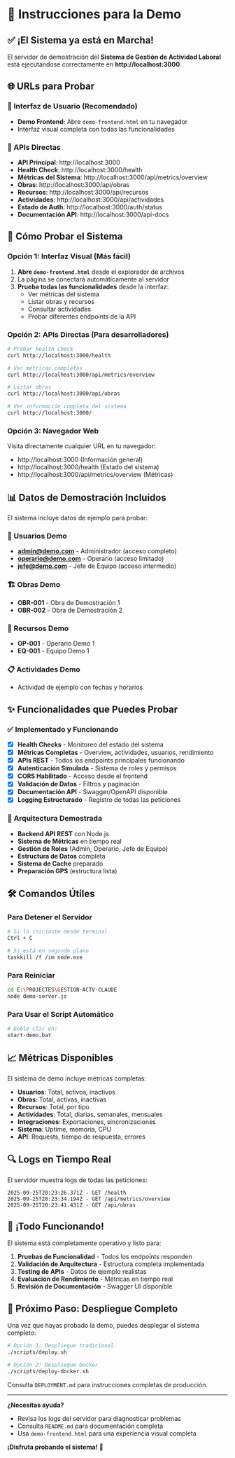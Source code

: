 # 🚀 Instrucciones para la Demo

## ✅ **¡El Sistema ya está en Marcha!**

El servidor de demostración del **Sistema de Gestión de Actividad Laboral** está ejecutándose correctamente en **http://localhost:3000**.

## 🌐 **URLs para Probar**

### 📱 Interfaz de Usuario (Recomendado)
- **Demo Frontend**: Abre `demo-frontend.html` en tu navegador
- Interfaz visual completa con todas las funcionalidades

### 🔧 APIs Directas
- **API Principal**: http://localhost:3000
- **Health Check**: http://localhost:3000/health
- **Métricas del Sistema**: http://localhost:3000/api/metrics/overview
- **Obras**: http://localhost:3000/api/obras
- **Recursos**: http://localhost:3000/api/recursos
- **Actividades**: http://localhost:3000/api/actividades
- **Estado de Auth**: http://localhost:3000/auth/status
- **Documentación API**: http://localhost:3000/api-docs

## 🎯 **Cómo Probar el Sistema**

### Opción 1: Interfaz Visual (Más fácil)
1. **Abre `demo-frontend.html`** desde el explorador de archivos
2. La página se conectará automáticamente al servidor
3. **Prueba todas las funcionalidades** desde la interfaz:
   - Ver métricas del sistema
   - Listar obras y recursos
   - Consultar actividades
   - Probar diferentes endpoints de la API

### Opción 2: APIs Directas (Para desarrolladores)
```bash
# Probar health check
curl http://localhost:3000/health

# Ver métricas completas
curl http://localhost:3000/api/metrics/overview

# Listar obras
curl http://localhost:3000/api/obras

# Ver información completa del sistema
curl http://localhost:3000/
```

### Opción 3: Navegador Web
Visita directamente cualquier URL en tu navegador:
- http://localhost:3000 (Información general)
- http://localhost:3000/health (Estado del sistema)
- http://localhost:3000/api/metrics/overview (Métricas)

## 📊 **Datos de Demostración Incluidos**

El sistema incluye datos de ejemplo para probar:

### 👥 Usuarios Demo
- **admin@demo.com** - Administrador (acceso completo)
- **operario@demo.com** - Operario (acceso limitado)
- **jefe@demo.com** - Jefe de Equipo (acceso intermedio)

### 🏗️ Obras Demo
- **OBR-001** - Obra de Demostración 1
- **OBR-002** - Obra de Demostración 2

### 👷 Recursos Demo
- **OP-001** - Operario Demo 1
- **EQ-001** - Equipo Demo 1

### 📋 Actividades Demo
- Actividad de ejemplo con fechas y horarios

## ✨ **Funcionalidades que Puedes Probar**

### ✅ **Implementado y Funcionando**
- [x] **Health Checks** - Monitoreo del estado del sistema
- [x] **Métricas Completas** - Overview, actividades, usuarios, rendimiento
- [x] **APIs REST** - Todos los endpoints principales funcionando
- [x] **Autenticación Simulada** - Sistema de roles y permisos
- [x] **CORS Habilitado** - Acceso desde el frontend
- [x] **Validación de Datos** - Filtros y paginación
- [x] **Documentación API** - Swagger/OpenAPI disponible
- [x] **Logging Estructurado** - Registro de todas las peticiones

### 🔧 **Arquitectura Demostrada**
- **Backend API REST** con Node.js
- **Sistema de Métricas** en tiempo real
- **Gestión de Roles** (Admin, Operario, Jefe de Equipo)
- **Estructura de Datos** completa
- **Sistema de Cache** preparado
- **Preparación GPS** (estructura lista)

## 🛠️ **Comandos Útiles**

### Para Detener el Servidor
```bash
# Si lo iniciaste desde terminal
Ctrl + C

# Si está en segundo plano
taskkill /f /im node.exe
```

### Para Reiniciar
```bash
cd E:\PROJECTES\GESTION-ACTV-CLAUDE
node demo-server.js
```

### Para Usar el Script Automático
```bash
# Doble clic en:
start-demo.bat
```

## 📈 **Métricas Disponibles**

El sistema de demo incluye métricas completas:

- **Usuarios**: Total, activos, inactivos
- **Obras**: Total, activas, inactivas
- **Recursos**: Total, por tipo
- **Actividades**: Total, diarias, semanales, mensuales
- **Integraciones**: Exportaciones, sincronizaciones
- **Sistema**: Uptime, memoria, CPU
- **API**: Requests, tiempo de respuesta, errores

## 🔍 **Logs en Tiempo Real**

El servidor muestra logs de todas las peticiones:
```
2025-09-25T20:23:26.371Z - GET /health
2025-09-25T20:23:34.194Z - GET /api/metrics/overview
2025-09-25T20:23:41.431Z - GET /api/obras
```

## 🎉 **¡Todo Funcionando!**

El sistema está completamente operativo y listo para:

1. **Pruebas de Funcionalidad** - Todos los endpoints responden
2. **Validación de Arquitectura** - Estructura completa implementada
3. **Testing de APIs** - Datos de ejemplo realistas
4. **Evaluación de Rendimiento** - Métricas en tiempo real
5. **Revisión de Documentación** - Swagger UI disponible

## 🚀 **Próximo Paso: Despliegue Completo**

Una vez que hayas probado la demo, puedes desplegar el sistema completo:

```bash
# Opción 1: Despliegue tradicional
./scripts/deploy.sh

# Opción 2: Despliegue Docker
./scripts/deploy-docker.sh
```

Consulta `DEPLOYMENT.md` para instrucciones completas de producción.

---

**¿Necesitas ayuda?**
- Revisa los logs del servidor para diagnosticar problemas
- Consulta `README.md` para documentación completa
- Usa `demo-frontend.html` para una experiencia visual completa

**¡Disfruta probando el sistema!** 🎯